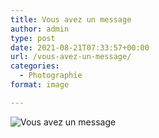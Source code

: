 ```yaml
---
title: Vous avez un message
author: admin
type: post
date: 2021-08-21T07:33:57+00:00
url: /vous-avez-un-message/
categories:
  - Photographie
format: image

---
```

![Vous avez un message](./dsc5392.jpg)